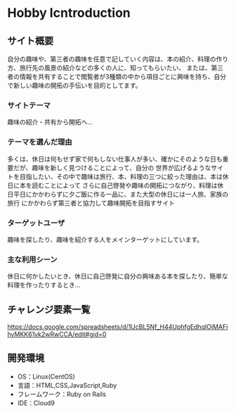 # Hobby Icntroduction

## サイト概要
自分の趣味や、第三者の趣味を任意で記していく内容は、本の紹介、料理の作り方、旅行先の風景の紹介などの多くの人に、知ってもらいたい、
または、第三者の情報を共有することで閲覧者が3種類の中から項目ごとに興味を持ち、自分で新しい趣味の開拓の手伝いを目的としてます。

### サイトテーマ
趣味の紹介・共有から開拓へ...

### テーマを選んだ理由
多くは、休日は何もせず家で何もしない仕事人が多い、確かにそのような日も重要だが、趣味を新しく見つけることによって、自分の
世界が広げるようなサイトを目指したい、その中で趣味は旅行、本、料理の三つに絞った理由は、本は休日に本を読むことによって
さらに自己啓発や趣味の開拓につながり、料理は休日平日にかかわらずに夕ご飯に作る一品に、また大型の休日には一人旅、家族の旅行
にかかわらず第三者と協力して趣味開拓を目指すサイト

### ターゲットユーザ
趣味を探したり、趣味を紹介する人をメインターゲットにしています。

### 主な利用シーン
休日に何かしたいとき、休日に自己啓発に自分の興味ある本を探したり、簡単な料理を作ったりするとき...


## チャレンジ要素一覧
<https://docs.google.com/spreadsheets/d/1UcBL5Nf_H44UphfgEdhqIOjMAFihyMKK61vk2wRwCCA/edit#gid=0>

## 開発環境
- OS：Linux(CentOS)
- 言語：HTML,CSS,JavaScript,Ruby
- フレームワーク：Ruby on Rails
- IDE：Cloud9
